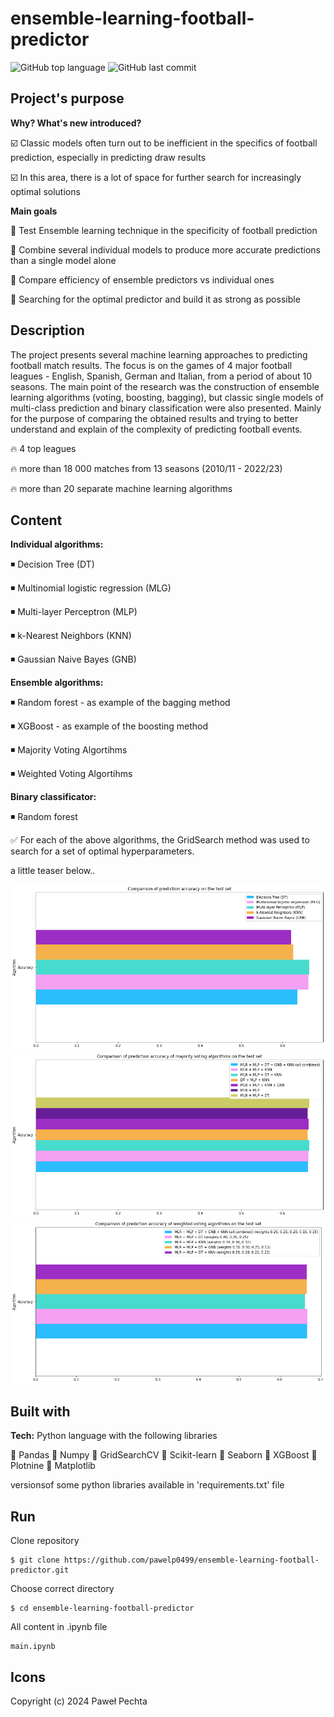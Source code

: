 # ensemble-learning-football-predictor


<img alt="GitHub top language" src="https://img.shields.io/github/languages/top/pawelp0499/ensemble-learning-football-predictor?style=plastic"> <img alt="GitHub last commit" src="https://img.shields.io/github/last-commit/pawelp0499/ensemble-learning-football-predictor?style=plastic">




## Project's purpose
**Why? What's new introduced?**

☑️ Classic models often turn out to be inefficient in the specifics of football prediction, especially in predicting draw results

☑️ In this area, there is a lot of space for further search for increasingly optimal solutions


**Main goals**

🎯 Test Ensemble learning technique in the specificity of football prediction

🎯 Combine several individual models to produce more accurate predictions than a single model alone

🎯 Compare efficiency of ensemble predictors vs individual ones

🎯 Searching for the optimal predictor and build it as strong as possible


## Description

The project presents several machine learning approaches to predicting football match results. The focus is on the games of 4 major football leagues - English, Spanish, German and Italian, from a period of about 10 seasons. The main point of the research was the construction of ensemble learning algorithms (voting, boosting, bagging), but classic single models of multi-class prediction and binary classification were also presented. Mainly for the purpose of comparing the obtained results and trying to better understand and explain of the complexity of predicting football events.

🔥 4 top leagues

🔥 more than 18 000 matches from 13 seasons (2010/11 - 2022/23)

🔥 more than 20 separate machine learning algorithms


## Content



**Individual algorithms:**

◾ Decision Tree (DT)

◾ Multinomial logistic regression (MLG)

◾ Multi-layer Perceptron (MLP)

◾ k-Nearest Neighbors (KNN)

◾ Gaussian Naive Bayes (GNB)

**Ensemble algorithms:**

◾ Random forest - as example of the bagging method

◾ XGBoost - as example of the boosting method

◾ Majority Voting Algortihms

◾ Weighted Voting Algortihms

**Binary classificator:**

◾ Random forest


✅ For each of the above algorithms, the GridSearch method was used to search for a set of optimal hyperparameters.


a little teaser below..

![alt text](image-2.png)
![alt text](image-1.png)
![alt text](image.png)


## Built with

**Tech:** Python language with the following libraries

🔧 Pandas 🔧 Numpy 🔧 GridSearchCV 🔧 Scikit-learn 🔧 Seaborn 🔧 XGBoost 🔧 Plotnine 🔧 Matplotlib   

versionsof some python libraries available in 'requirements.txt' file

## Run

Clone repository

```
$ git clone https://github.com/pawelp0499/ensemble-learning-football-predictor.git
```

Choose correct directory

```
$ cd ensemble-learning-football-predictor
```

All content in .ipynb file

```
main.ipynb
```

## Icons



Copyright (c) 2024 Paweł Pechta